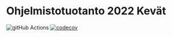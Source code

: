 # Ohjelmistotuotanto 2022 Kevät

![gitHub Actions](https://github.com/Maunaator/ohtu-2022-viikko1/workflows/CI/badge.svg)
[![codecov](https://codecov.io/gh/Maunaator/ohtu-2022-viikko1/branch/main/graph/badge.svg?token=CM6DG3QJ9S)](https://codecov.io/gh/Maunaator/ohtu-2022-viikko1)
